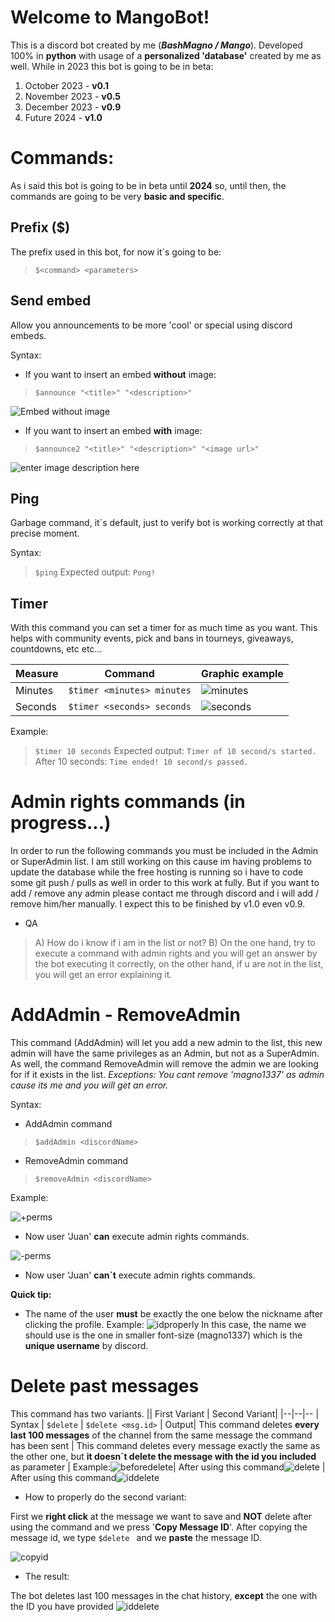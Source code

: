 # Welcome to MangoBot!

This is a discord bot created by me (***BashMagno / Mango***). 
Developed 100% in **python** with usage of a **personalized 'database'** created by me as well.
While in 2023 this bot is going to be in beta:

 1. October 2023 - **v0.1**
 2. November 2023 - **v0.5**
 3. December 2023 - **v0.9**
 4. Future 2024 - **v1.0**

# Commands:

As i said this bot is going to be in beta until **2024** so, until then, the commands are going to be very **basic and specific**.

## Prefix ($)

The prefix used in this bot, for now it´s going to be:

>  `$<command> <parameters>`


## Send embed

Allow you announcements to be more 'cool' or special using discord embeds.


Syntax:




 - If you want to insert an embed **without** image:
 

> `$announce "<title>" "<description>"`

![Embed without image](https://i.ibb.co/wcfGLcD/imagen-2023-10-20-015714812.png)
 - If you want to insert an embed **with** image:
 
> `$announce2 "<title>" "<description>" "<image url>"`

![enter image description here](https://i.ibb.co/xqW7cyc/imagen-2023-10-20-021038450.png)


## Ping

Garbage command, it´s default, just to verify bot is working correctly at that precise moment.

Syntax:

> `$ping`
> Expected output: `Pong!`


## Timer

With this command you can set a timer for as much time as you want. This helps with community events, pick and bans in tourneys, giveaways, countdowns, etc etc...

|Measure| Command |Graphic example |
|---------|--| --
|    Minutes     | `$timer <minutes> minutes` |![minutes](https://i.ibb.co/2FYZnF2/imagen-2023-10-20-023648089.png)
|    Seconds     |  `$timer <seconds> seconds`|![seconds](https://i.ibb.co/2c8xxKy/imagen-2023-10-20-023029377.png)


Example:
> `$timer 10 seconds`
> Expected output: `Timer of 10 second/s started.`
> After 10 seconds: `Time ended! 10 second/s passed.`

# Admin rights commands (in progress...)

In order to run the following commands you must be included in the Admin or SuperAdmin list. 
I am still working on this cause im having problems to update the database while the free hosting is running so i have to code some git push / pulls as well in order to this work at fully.
But if you want to add / remove any admin please contact me through discord and i will add / remove him/her manually.
I expect this to be finished by v1.0 even v0.9.

 - QA


> A) How do i know if i am in the list or not?
> B) On the one hand, try to execute a command with admin rights and you will get an answer by the bot executing it correctly, on the other hand,  if u are not in the list, you will get an error explaining it.


# AddAdmin - RemoveAdmin

This command (AddAdmin) will let you add a new admin to the list, this new admin will have the same privileges as an Admin, but not as a SuperAdmin.
As well, the command RemoveAdmin will remove the admin we are looking for if it exists in the list.
*Exceptions: *You cant remove 'magno1337' as admin cause its me and you will get an error.**

Syntax:

 - AddAdmin command

> `$addAdmin <discordName>`

 - RemoveAdmin command

> `$removeAdmin <discordName>`

Example: 

![+perms](https://i.ibb.co/LkV832v/addAdmin.png)

 - Now user 'Juan' **can** execute admin rights commands.

![-perms](https://i.ibb.co/QmPs68R/imagen-2023-10-20-025201467.png)

 - Now user 'Juan' **can`t** execute admin rights commands.

**Quick tip:**

 

 - The name of the user **must** be exactly the one below the nickname after clicking the profile. Example: 
![idproperly](https://i.ibb.co/PGcJgFC/imagen-2023-10-20-030104489.png)
In this case, the name we should use is the one in smaller font-size (magno1337) which is the **unique username** by discord.


# Delete past messages
This command has two variants.
|| First Variant | Second Variant|
|--|--|--
| Syntax | `$delete` | `$delete <msg.id>`
| Output| This command deletes **every last 100 messages** of the channel from the same message the command has been sent | This command deletes every message exactly the same as the other one, but **it doesn´t delete the message with the id you included** as parameter
| Example:![beforedelete](https://i.ibb.co/phGyPXT/deletemessages.png)| After using this command![delete](https://i.ibb.co/g4MpQbm/afetdeletemessages.png) | After using this command![iddelete](https://i.ibb.co/Hnr5cBr/afterdeletemsgid.png)

 - How to properly do the second variant:

First we **right click** at the message we want to save and **NOT** delete after using the command and we press '**Copy Message ID**'.
After copying the message id, we type `$delete ` and we **paste** the message ID.

![copyid](https://i.ibb.co/VTRSqf9/copymsgid.png)

 - The result:

 The bot deletes last 100 messages in the chat history, **except** the one with the ID you have provided
 ![iddelete](https://i.ibb.co/Hnr5cBr/afterdeletemsgid.png)
